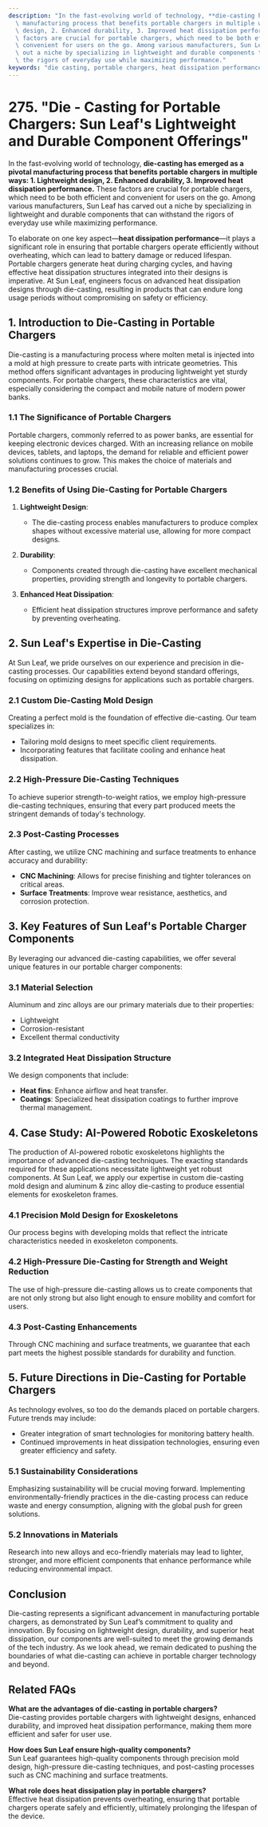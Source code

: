 ```yaml
---
description: "In the fast-evolving world of technology, **die-casting has emerged as a pivotal\
  \ manufacturing process that benefits portable chargers in multiple ways: 1. Lightweight\
  \ design, 2. Enhanced durability, 3. Improved heat dissipation performance.** These\
  \ factors are crucial for portable chargers, which need to be both efficient and\
  \ convenient for users on the go. Among various manufacturers, Sun Leaf has carved\
  \ out a niche by specializing in lightweight and durable components that can withstand\
  \ the rigors of everyday use while maximizing performance."
keywords: "die casting, portable chargers, heat dissipation performance, die-cast aluminum"
---
```

# 275. "Die - Casting for Portable Chargers: Sun Leaf's Lightweight and Durable Component Offerings"

In the fast-evolving world of technology, **die-casting has emerged as a pivotal manufacturing process that benefits portable chargers in multiple ways: 1. Lightweight design, 2. Enhanced durability, 3. Improved heat dissipation performance.** These factors are crucial for portable chargers, which need to be both efficient and convenient for users on the go. Among various manufacturers, Sun Leaf has carved out a niche by specializing in lightweight and durable components that can withstand the rigors of everyday use while maximizing performance.

To elaborate on one key aspect—**heat dissipation performance**—it plays a significant role in ensuring that portable chargers operate efficiently without overheating, which can lead to battery damage or reduced lifespan. Portable chargers generate heat during charging cycles, and having effective heat dissipation structures integrated into their designs is imperative. At Sun Leaf, engineers focus on advanced heat dissipation designs through die-casting, resulting in products that can endure long usage periods without compromising on safety or efficiency.

## **1. Introduction to Die-Casting in Portable Chargers**

Die-casting is a manufacturing process where molten metal is injected into a mold at high pressure to create parts with intricate geometries. This method offers significant advantages in producing lightweight yet sturdy components. For portable chargers, these characteristics are vital, especially considering the compact and mobile nature of modern power banks.

### **1.1 The Significance of Portable Chargers**

Portable chargers, commonly referred to as power banks, are essential for keeping electronic devices charged. With an increasing reliance on mobile devices, tablets, and laptops, the demand for reliable and efficient power solutions continues to grow. This makes the choice of materials and manufacturing processes crucial.

### **1.2 Benefits of Using Die-Casting for Portable Chargers**

1. **Lightweight Design**:
   - The die-casting process enables manufacturers to produce complex shapes without excessive material use, allowing for more compact designs.
   
2. **Durability**:
   - Components created through die-casting have excellent mechanical properties, providing strength and longevity to portable chargers.

3. **Enhanced Heat Dissipation**:
   - Efficient heat dissipation structures improve performance and safety by preventing overheating.

## **2. Sun Leaf's Expertise in Die-Casting**

At Sun Leaf, we pride ourselves on our experience and precision in die-casting processes. Our capabilities extend beyond standard offerings, focusing on optimizing designs for applications such as portable chargers.

### **2.1 Custom Die-Casting Mold Design**

Creating a perfect mold is the foundation of effective die-casting. Our team specializes in:
- Tailoring mold designs to meet specific client requirements.
- Incorporating features that facilitate cooling and enhance heat dissipation.

### **2.2 High-Pressure Die-Casting Techniques**

To achieve superior strength-to-weight ratios, we employ high-pressure die-casting techniques, ensuring that every part produced meets the stringent demands of today's technology.

### **2.3 Post-Casting Processes**

After casting, we utilize CNC machining and surface treatments to enhance accuracy and durability:
- **CNC Machining**: Allows for precise finishing and tighter tolerances on critical areas.
- **Surface Treatments**: Improve wear resistance, aesthetics, and corrosion protection.

## **3. Key Features of Sun Leaf's Portable Charger Components**

By leveraging our advanced die-casting capabilities, we offer several unique features in our portable charger components:

### **3.1 Material Selection**

Aluminum and zinc alloys are our primary materials due to their properties:
- Lightweight
- Corrosion-resistant
- Excellent thermal conductivity

### **3.2 Integrated Heat Dissipation Structure**

We design components that include:
- **Heat fins**: Enhance airflow and heat transfer.
- **Coatings**: Specialized heat dissipation coatings to further improve thermal management.

## **4. Case Study: AI-Powered Robotic Exoskeletons**

The production of AI-powered robotic exoskeletons highlights the importance of advanced die-casting techniques. The exacting standards required for these applications necessitate lightweight yet robust components. At Sun Leaf, we apply our expertise in custom die-casting mold design and aluminum & zinc alloy die-casting to produce essential elements for exoskeleton frames.

### **4.1 Precision Mold Design for Exoskeletons**

Our process begins with developing molds that reflect the intricate characteristics needed in exoskeleton components. 

### **4.2 High-Pressure Die-Casting for Strength and Weight Reduction**

The use of high-pressure die-casting allows us to create components that are not only strong but also light enough to ensure mobility and comfort for users.

### **4.3 Post-Casting Enhancements**

Through CNC machining and surface treatments, we guarantee that each part meets the highest possible standards for durability and function.

## **5. Future Directions in Die-Casting for Portable Chargers**

As technology evolves, so too do the demands placed on portable chargers. Future trends may include:
- Greater integration of smart technologies for monitoring battery health.
- Continued improvements in heat dissipation technologies, ensuring even greater efficiency and safety.

### **5.1 Sustainability Considerations**

Emphasizing sustainability will be crucial moving forward. Implementing environmentally-friendly practices in the die-casting process can reduce waste and energy consumption, aligning with the global push for green solutions.

### **5.2 Innovations in Materials**

Research into new alloys and eco-friendly materials may lead to lighter, stronger, and more efficient components that enhance performance while reducing environmental impact.

## **Conclusion**

Die-casting represents a significant advancement in manufacturing portable chargers, as demonstrated by Sun Leaf’s commitment to quality and innovation. By focusing on lightweight design, durability, and superior heat dissipation, our components are well-suited to meet the growing demands of the tech industry. As we look ahead, we remain dedicated to pushing the boundaries of what die-casting can achieve in portable charger technology and beyond.

## **Related FAQs**

**What are the advantages of die-casting in portable chargers?**  
Die-casting provides portable chargers with lightweight designs, enhanced durability, and improved heat dissipation performance, making them more efficient and safer for user use.

**How does Sun Leaf ensure high-quality components?**  
Sun Leaf guarantees high-quality components through precision mold design, high-pressure die-casting techniques, and post-casting processes such as CNC machining and surface treatments.

**What role does heat dissipation play in portable chargers?**  
Effective heat dissipation prevents overheating, ensuring that portable chargers operate safely and efficiently, ultimately prolonging the lifespan of the device.
